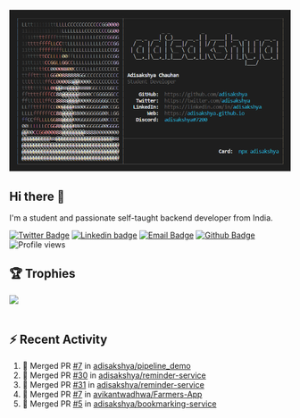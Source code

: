 ![npx-card](https://raw.githubusercontent.com/adisakshya/card/master/screenshots/adisakshya.png)

## Hi there 👋
I'm a student and passionate self-taught backend developer from India.

[![Twitter Badge](https://img.shields.io/badge/-adisakshya-00acee?style=flat&logo=twitter&logoColor=white&link=https://twitter.com/adisakshya)](https://www.twitter.com/adisakshya)
[![Linkedin badge](https://img.shields.io/badge/-adisakshya-blue?style=flat&logo=linkedin&logoColor=white)](https://www.linkedin.com/in/adisakshya-chauhan-a62920151)
[![Email Badge](https://img.shields.io/badge/-hi@adisakshya.codes-c14438?style=flat&logo=Gmail&logoColor=white&link=mailto:hi@adisakshya.codes)](mailto:hi@adisakshya.codes)
[![Github Badge](https://img.shields.io/badge/-adisakshya-grey?style=flat&logo=github&logoColor=white&link=https://github.com/adisakshya)](https://www.github.com/adisakshya) 
![Profile views](https://gpvc.arturio.dev/adisakshya)

## 🏆 Trophies
<div>
  <img src="https://github-profile-trophy.vercel.app/?username=adisakshya&title=MultiLanguage,Commit,Followers,Repositories,PullRequest,Issues&column=7&margin-w=15&margin-h=15"/>
</div>

<br/>

## ⚡ Recent Activity
<!--START_SECTION:activity-->
1. 🎉 Merged PR [#7](https://github.com/adisakshya/pipeline_demo/pull/7) in [adisakshya/pipeline_demo](https://github.com/adisakshya/pipeline_demo)
2. 🎉 Merged PR [#30](https://github.com/adisakshya/reminder-service/pull/30) in [adisakshya/reminder-service](https://github.com/adisakshya/reminder-service)
3. 🎉 Merged PR [#31](https://github.com/adisakshya/reminder-service/pull/31) in [adisakshya/reminder-service](https://github.com/adisakshya/reminder-service)
4. 🎉 Merged PR [#7](https://github.com/avikantwadhwa/Farmers-App/pull/7) in [avikantwadhwa/Farmers-App](https://github.com/avikantwadhwa/Farmers-App)
5. 🎉 Merged PR [#5](https://github.com/adisakshya/bookmarking-service/pull/5) in [adisakshya/bookmarking-service](https://github.com/adisakshya/bookmarking-service)
<!--END_SECTION:activity-->
